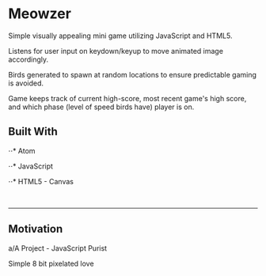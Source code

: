 # Meowzer


Simple visually appealing mini game utilizing JavaScript and HTML5.


Listens for user input on keydown/keyup to move animated image accordingly.


Birds generated to spawn at random locations to ensure predictable gaming
is avoided.

Game keeps track of current high-score, most recent game's high score, and
which phase (level of speed birds have) player is on.


## **Built With**


⋅⋅* Atom


⋅⋅* JavaScript


⋅⋅* HTML5 - Canvas


<br>

---

## **Motivation**


a/A Project - JavaScript Purist


Simple 8 bit pixelated love
